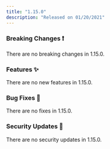 ```yaml
---
title: "1.15.0"
description: "Released on 01/20/2021"
---
```


### Breaking Changes ❗

There are no breaking changes in 1.15.0.

### Features ✨

There are no new features in 1.15.0.

### Bug Fixes 🐛

There are no fixes in 1.15.0.

### Security Updates 🔐

There are no security updates in 1.15.0.
